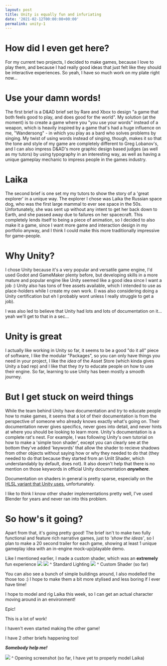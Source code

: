 ```yaml
---
layout: post
title: Unity is equally fun and infuriating
date: '2021-02-12T00:00:00+00:00'
permalink: unity-1
---
```

# How did I even get here?

For my current two projects, I decided to make games, because I love to play them, and because I had really good ideas that just felt like they should be interactive experiences. So yeah, I have so much work on my plate right now...

# Use your damn words!
The first brief is a D&AD brief set by Rare and Xbox to design "a game that both feels good to play, and does good for the world". My solution (at the moment) is to create a game where you "you use your words" instead of a weapon, which is heavily inspired by a game that's had a huge influence on me, "Wandersong" - in which you play as a bard who solves problems by singing. My twist of using words instead of singing, though, makes it so that the tone and style of my game are completely different to Greg Lobanov's, and I can also impress D&AD's more graphic design based judges (as well as my tutors) by using typography in an interesting way, as well as having a unique gameplay mechanic to impress people in the games industry.

# Laika
The second brief is one set my my tutors to show the story of a 'great explorer' in a unique way. The explorer I chose was Laika the Russian space dog, who was the first large mammal to ever see space in the 50s. Unfortunately, she was sent up without any intent to get her back down to Earth, and she passed away due to failures on her spacecraft. This completely lends itself to being a piece of animation, so I decided to also make it a game, since I want more game and interaction design in my portfolio anyway, and I think I could make this more traditionally impressive for game-people. 

# Why Unity?
I chose Unity because it's a very popular and versatile game engine, I'd used Godot and GameMaker plenty before, but developing skills in a more mature and popular engine like Unity seemed like a good idea since I want a job :) Unity also has tons of free assets available, which I intended to use as place-holders while I create my own work. (I was also considering doing a Unity certification but eh I probably wont unless I really struggle to get a job).

I was also led to believe that Unity had lots and lots of documentation on it... yeah we'll get to that in a sec...

# Unity is great
I actually like working in Unity so far, it seems to be a good "do it all" piece of software, I like the modular "Packages", so you can only have things you need in your project, I like the *idea* of the Asset Store (which kinda gives Unity a bad rep) and I like that they *try* to educate people on how to use their engine. So far, learning to use Unity has been mostly a smooth journey. 

# But I get stuck on weird things
While the team behind Unity have documentation and *try* to educate people how to make games, it seems that a lot of their documentation is from the perspective of someone who already knows exactly what's going on. Their documentation never gives specifics, never goes into detail, and never hints at where you should be looking to learn more. Unity's documentation is a complete rat's nest. For example, I was following Unity's own tutorial on how to make a 'simple toon shader', except you can clearly see at the bottom they've added 'keywords' that allow the shader to recieve shadows from other objects without saying how or why they needed to do that (they needed to do that because they started from an Unlit Shader, which understandably by default, does not). It also doesn't help that there is no mention on those keywords in official Unity documentation ***anywhere***.

Documentation on shaders in general is pretty sparse, especially on the [HLSL variant that Unity uses](https://docs.unity3d.com/Manual/SL-ShaderPrograms.html), unfortunately.

I like to think I know other shader implementations pretty well, I've used Blender for years and never ran into this problem. 

# So how's it going?
Apart from that, it's going pretty good! The brief isn't to make two fully functional and feature rich narrative games, just to *'show the ideas'*, so I plan to make a 20 second trailer for each game, showing at least 1 unique gameplay idea with an in-engine mock-up/playable demo. 

Like I mentioned earlier, I made a custom shader, which was an **extremely** fun experience 
![](https://i.imgur.com/EEnPFEa.png)
![](https://i.imgur.com/sWig6gy.png)
^ Standard Lighting
![](https://i.imgur.com/x2qsqci.png)
^ Custom Shader (so far)

You can also see a bunch of simple buildings around, I also modelled the those too :) I hope to make them a bit more stylised and less boring if I ever have time!

I hope to model and rig Laika this week, so I can get an actual character moving around in an environment! 

Epic!

This is a lot of work!

I haven't even started making the other game!

I have 2 other briefs happening too!

***Somebody help me!***

![](https://i.imgur.com/CQunGJ7.jpg)
^ Opening screenshot (so far, I have yet to properly model Laika)